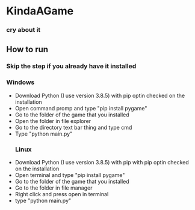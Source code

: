 <h1>KindaAGame</h1>
<h3>cry about it<h3>

<h2>How to run</h2>
<h3>Skip the step if you already have it installed<h3>
<h3>Windows</h3>
  
- Download Python (I use version 3.8.5) with pip optin checked on the installation  <br>
- Open command promp and type "pip install pygame" <br>
- Go to the folder of the game that you installed <br>
- Open the folder in file explorer <br>
- Go to the directory text bar thing and type cmd <br>
- Type "python main.py" <br>
  <h3>Linux</h3>
- Download Python (I use version 3.8.5) with pip with pip optin checked on the installation <br>
- Open terminal and type "pip install pygame" <br>
- Go to the folder of the game that you installed <br>
- Go to the folder in file manager <br>
- Right click and press open in terminal <br>
- type "python main.py" <br>
